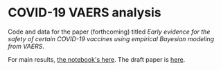 # COVID-19 VAERS analysis

Code and data for the paper (forthcoming) titled _Early evidence for the safety of certain COVID-19 vaccines using  empirical Bayesian modeling from VAERS_.

For main results, [the notebook's here](https://github.com/chrisvoncsefalvay/covid-19-vaccine-pharmacovigilance/blob/master/code/vaers_analysis.pdf). The draft paper is [here](https://github.com/chrisvoncsefalvay/covid-19-vaccine-pharmacovigilance/blob/master/writeup/writeup.pdf).
